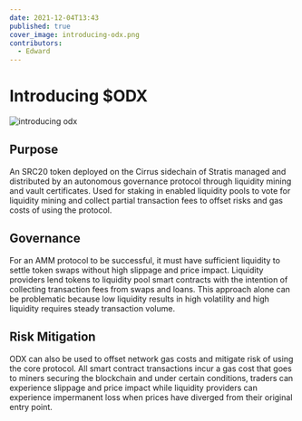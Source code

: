 ```yaml
---
date: 2021-12-04T13:43
published: true
cover_image: introducing-odx.png
contributors:
  - Edward
---
```


# Introducing $ODX

![introducing odx](introducing-odx.png)

## Purpose
An SRC20 token deployed on the Cirrus sidechain of Stratis managed and distributed by an autonomous governance protocol through liquidity mining and vault certificates. Used for staking in enabled liquidity pools to vote for liquidity mining and collect partial transaction fees to offset risks and gas costs of using the protocol.

## Governance
For an AMM protocol to be successful, it must have sufficient liquidity to settle token swaps without high slippage and price impact. Liquidity providers lend tokens to liquidity pool smart contracts with the intention of collecting transaction fees from swaps and loans. This approach alone can be problematic because low liquidity results in high volatility and high liquidity requires steady transaction volume.

## Risk Mitigation
ODX can also be used to offset network gas costs and mitigate risk of using the core protocol. All smart contract transactions incur a gas cost that goes to miners securing the blockchain and under certain conditions, traders can experience slippage and price impact while liquidity providers can experience impermanent loss when prices have diverged from their original entry point.